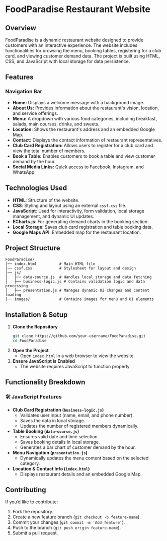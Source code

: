 # FoodParadise Restaurant Website

## Overview
FoodParadise is a dynamic restaurant website designed to provide customers with an interactive experience. The website includes functionalities for browsing the menu, booking tables, registering for a club card, and viewing customer demand data. The project is built using HTML, CSS, and JavaScript with local storage for data persistence.

## Features
###  Navigation Bar
- **Home:** Displays a welcome message with a background image.
- **About Us:** Provides information about the restaurant's vision, location, and service offerings.
- **Menu:** A dropdown with various food categories, including breakfast, salads, main courses, drinks, and sweets.
- **Location:** Shows the restaurant's address and an embedded Google Map.
- **Contact:** Displays the contact information of restaurant representatives.
- **Club Card Registration:** Allows users to register for a club card and view the total number of members.
- **Book a Table:** Enables customers to book a table and view customer demand by the hour.
- **Social Media Links:** Quick access to Facebook, Instagram, and WhatsApp.

## Technologies Used
- **HTML**: Structure of the website.
- **CSS**: Styling and layout using an external `cssf.css` file.
- **JavaScript**: Used for interactivity, form validation, local storage management, and dynamic UI updates.
- **ECharts.js**: For generating demand charts in the booking section.
- **Local Storage**: Saves club card registration and table booking data.
- **Google Maps API**: Embedded map for the restaurant location.

## Project Structure
```
FoodParadise/
│── index.html          # Main HTML file
│── cssf.css            # Stylesheet for layout and design
│── js/
│   ├── data-source.js  # Handles local storage and data fetching
│   ├── business-logic.js # Contains validation logic and data processing
│   ├── presentation.js # Manages dynamic UI changes and content loading
│── images/             # Contains images for menu and UI elements
```

## Installation & Setup
1. **Clone the Repository**
   ```sh
   git clone https://github.com/your-username/FoodParadise.git
   cd FoodParadise
   ```
2. **Open the Project**
   - Open `index.html` in a web browser to view the website.
3. **Ensure JavaScript is Enabled**
   - The website requires JavaScript to function properly.

## Functionality Breakdown
### 🛠️ **JavaScript Features**
- **Club Card Registration (`business-logic.js`)**
  - Validates user input (name, email, and phone number).
  - Saves the data in local storage.
  - Updates the number of registered members dynamically.
- **Table Booking (`data-source.js`)**
  - Ensures valid date and time selection.
  - Saves booking details in local storage.
  - Generates a bar chart of customer demand by the hour.
- **Menu Navigation (`presentation.js`)**
  - Dynamically updates the menu content based on the selected category.
- **Location & Contact Info (`index.html`)**
  - Displays restaurant details and an embedded Google Map.

## Contributing
If you’d like to contribute:
1. Fork the repository.
2. Create a new feature branch (`git checkout -b feature-name`).
3. Commit your changes (`git commit -m 'Add feature'`).
4. Push to the branch (`git push origin feature-name`).
5. Submit a pull request.

